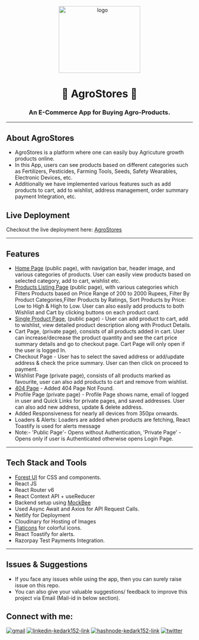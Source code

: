 <div align="center">
  <img src="https://res.cloudinary.com/dvuh4fz9d/image/upload/v1657795778/shop_cuojbm.ico" height="180" width="220" alt="logo"/>

# 🌱 AgroStores 🛒

### An E-Commerce App for Buying Agro-Products.

 </div>

---

## About AgroStores

- AgroStores is a platform where one can easily buy Agricuture growth products online.
- In this App, users can see products based on different categories such as Fertilizers, Pesticides, Farming Tools, Seeds, Safety Wearables, Electronic Devices, etc.
- Additionally we have implemented various features such as add products to cart, add to wishlist, address management, order summary payment Integration, etc.

## Live Deployment

Checkout the live deployment here: [AgroStores](https://agro-stores.netlify.app/)

---

## Features

- [Home Page](https://agro-stores.netlify.app/) (public page), with navigation bar, header image, and various categories of products. User can easily view products based on selected category, add to cart, wishlist etc.
- [Products Listing Page](https://agro-stores.netlify.app/products) (public page), with various categories which Filters Products based on Price Range of 200 to 2000 Rupees, Filter By Product Categories,Filter Products by Ratings, Sort Products by Price: Low to High & High to Low. User can also easily add products to both Wishlist and Cart by clicking buttons on each product card.
- [Single Product Page](https://agro-stores.netlify.app/product/I5c1bFwd), (public page) - User can add product to cart, add to wishlist, view detailed product description along with Product Details.
- Cart Page, (private page), consists of all products added in cart. User can increase/decrease the product quantity and see the cart price summary details and go to checkout page. Cart Page will only open if the user is logged In.
- Checkout Page - User has to select the saved address or add/update address & check the price summary. User can then click on proceed to payment.
- Wishlist Page (private page), consists of all products marked as favourite, user can also add products to cart and remove from wishlist.
- [404 Page](https://agro-stores.netlify.app/dejdj) - Added 404 Page Not Found.
- Profile Page (private page) - Profile Page shows name, email of logged in user and Quick Links for private pages, and saved addresses. User can also add new address, update & delete address.
- Added Responsiveness for nearly all devices from 350px onwards.
- Loaders & Alerts: Loaders are added when products are fetching, React Toastify is used for alerts message
- Note:- 'Public Page'- Opens without Authentication, 'Private Page' - Opens only if user is Authenticated otherwise opens Login Page.

---

## Tech Stack and Tools

- [Forest UI](https://forest-ui.netlify.app) for CSS and components.
- React JS
- React Router v6
- React Context API + useReducer
- Backend setup using [MockBee](https://mockbee.netlify.app/)
- Used Async Await and Axios for API Request Calls.
- Netlify for Deployment
- Cloudinary for Hosting of Images
- [Flaticons](https://www.flaticon.com/) for colorful icons.
- React Toastify for alerts.
- Razorpay Test Payments Integration.

---

## Issues & Suggestions

- If you face any issues while using the app, then you can surely raise issue on this repo.
- You can also give your valuable suggestions/ feedback to improve this project via Email (Mail-id in below section).

## Connect with me:

<p align="left">
<a href = "mailto: kedar.kulkarni12@gmail.com" target="blank"><img src="https://img.shields.io/badge/Gmail-D14836?style=for-the-badge&logo=gmail&logoColor=white" alt="gmail" /></a>
<a href="https://www.linkedin.com/in/kedark152/" target="blank"><img src="https://img.shields.io/badge/LinkedIn-0077B5?style=for-the-badge&logo=linkedin&logoColor=white" alt="linkedin-kedark152-link" /></a>
<a href="https://kedark152.hashnode.dev/" target="blank"><img src="https://img.shields.io/badge/Hashnode-2962FF?style=for-the-badge&logo=hashnode&logoColor=white" alt="hashnode-kedark152-link" /></a>
<a href="https://twitter.com/Kulkarni12Kedar" target="blank"><img src="https://img.shields.io/badge/Twitter-1DA1F2?style=for-the-badge&logo=twitter&logoColor=white" alt="twitter" /></a>
</p>
